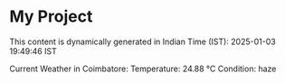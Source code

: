 # My Project

This content is dynamically generated in Indian Time (IST): 2025-01-03 19:49:46 IST


Current Weather in Coimbatore:
Temperature: 24.88 °C
Condition: haze
